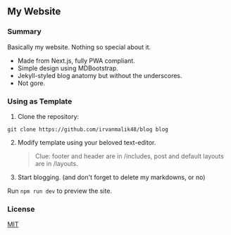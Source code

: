 ## My Website

### Summary

Basically my website. Nothing so special about it.

- Made from Next.js, fully PWA compliant.
- Simple design using MDBootstrap.
- Jekyll-styled blog anatomy but without the underscores.
- Not gore.

### Using as Template

1. Clone the repository:

```
git clone https://github.com/irvanmalik48/blog blog
```

2. Modify template using your beloved text-editor.
   > Clue: footer and header are in /includes, post and default layouts are in /layouts.
3. Start blogging. (and don't forget to delete my markdowns, or no)

Run `npm run dev` to preview the site.

### License

[MIT](https://raw.githubusercontent.com/irvanmalik48/irvanmalik48.github.io/main/LICENSE)
